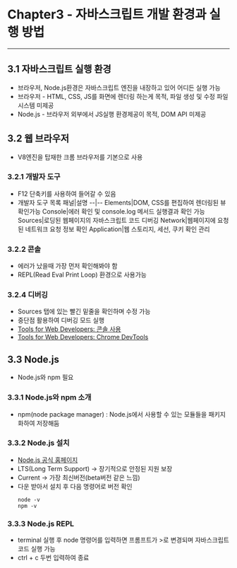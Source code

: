 # Chapter3 - 자바스크립트 개발 환경과 실행 방법
---

## 3.1 자바스크립트 실행 환경
- 브라우저, Node.js환경은 자바스크립트 엔진을 내장하고 있어 어디든 실행 가능
- 브라우저 - HTML, CSS, JS를 화면에 렌더링 하는게 목적, 파일 생성 및 수정 파일 시스템 미제공
- Node.js - 브라우저 외부에서 JS실행 환경제공이 목적, DOM API 미제공

## 3.2 웹 브라우저
- V8엔진을 탑재한 크롬 브라우저를 기본으로 사용

### 3.2.1 개발자 도구
- F12 단축키를 사용하여 들어갈 수 있음
- 개발자 도구 목록
    패널|설명
    --|--
    Elements|DOM, CSS를 편집하여 렌더링된 뷰 확인가능
    Console|에러 확인 및 console.log 메서드 실행결과 확인 가능
    Sources|로딩된 웹페이지의 자바스크립트 코드 디버깅
    Network|웹페이지에 요청된 네트워크 요청 정보 확인
    Application|웹 스토리지, 세선, 쿠키 확인 관리

### 3.2.2 콘솔
- 에러가 났을때 가장 먼저 확인해봐야 함
- REPL(Read Eval Print Loop) 환경으로 사용가능

### 3.2.4 디버깅
- Sources 탭에 있는 빨긴 밑줄을 확인하며 수정 가능
- 중단점 활용하여 디버깅 모드 실행
- [Tools for Web Developers: 콘솔 사용](https://developers.google.com/web/tools/chrome-devtools/console)
- [Tools for Web Developers: Chrome DevTools](https://developers.google.com/web/tools/chrome-devtools/javascript)

## 3.3 Node.js
- Node.js와 npm 필요

### 3.3.1 Node.js와 npm 소개
- npm(node package manager) : Node.js에서 사용할 수 있는 모듈들을 패키지화하여 저장해둠

### 3.3.2 Node.js 설치
- [Node.js 공식 홈페이지](https://nodejs.org/ko/)
- LTS(Long Term Support) -> 장기적으로 안정된 지원 보장
- Current -> 가장 최신버전(beta버전 같은 느낌)
- 다운 받아서 설치 후 다음 명령어로 버전 확인
    ```
    node -v
    npm -v
    ```

### 3.3.3 Node.js REPL
- terminal 실행 후 node 명령어를 입력하면 프롬프트가 >로 변경되며 자바스크립트 코드 실행 가능
- ctrl + c 두번 입력하여 종료